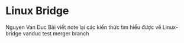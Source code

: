 Linux Bridge
========
Nguyen Van Duc
Bài viết note lại các kiến thức tìm hiểu được về Linux-bridge
vanduc
test merger branch




























